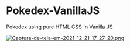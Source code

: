 # Pokedex-VanillaJS
Pokedex using pure  HTML CSS 'n Vanilla JS

[![Captura-de-tela-em-2021-12-21-17-27-20.png](https://i.postimg.cc/9XJtd4tK/Captura-de-tela-em-2021-12-21-17-27-20.png)](https://postimg.cc/23LZmSt7)

